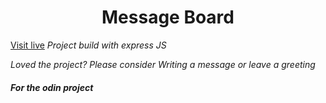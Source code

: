 <h1 align="center">Message Board </h1>
  <a href="https://peaceful-taiga-91815.herokuapp.com/">Visit live</a>
<i>Project build with express JS </i>


<i>Loved the project? Please consider Writing a message or leave a greeting</i>
<h5> For the odin project </h5>
